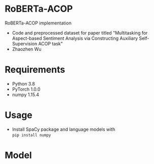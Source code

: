 # RoBERTa-ACOP
RoBERTa-ACOP implementation  
* Code and preprocessed dataset for paper titled "Multitasking for Aspect-based Sentiment Analysis via Constructing Auxiliary Self-Supervision ACOP task"  
* Zhaozhen Wu  
  
# Requirements  
* Python 3.8
* PyTorch 1.0.0
* numpy 1.15.4  
  
# Usage  
* Install SpaCy package and language models with   
```pip install numpy```  
  
# Model
